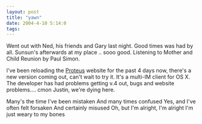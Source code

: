 ```yaml
---
layout: post
title: "yawn"
date: 2004-4-10 5:14:0
tags: 
---
```


Went out with Ned, his friends and Gary last night. Good times was had by all. Sunsun's afterwards at my place .. sooo good. Listening to Mother and Child Reunion by Paul Simon.

I've been reloading the [Proteus][1] website for the past 4 days now, there's a new version coming out, can't wait to try it. It's a multi-IM client for OS X. The developer has had problems getting v.4 out, bugs and website problems.... cmon Justin, we're dying here.



>
Many's the time I've been mistaken
And many times confused
Yes, and I've often felt forsaken
And certainly misused
Oh, but I'm alright, I'm alright
I'm just weary to my bones






   [1]: http://www.proteusx.com/
